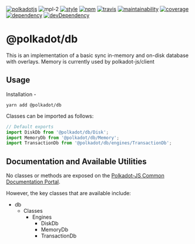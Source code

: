[![polkadotjs](https://img.shields.io/badge/polkadot-js-orange.svg?style=flat-square)](https://polkadot.js.org)
![mpl-2](https://img.shields.io/badge/license-MPL-lightgrey.svg?style=flat-square)
[![style](https://img.shields.io/badge/code%20style-semistandard-lightgrey.svg?style=flat-square)](https://github.com/Flet/semistandard)
[![npm](https://img.shields.io/npm/v/@polkadot/db.svg?style=flat-square)](https://www.npmjs.com/package/@polkadot/db)
[![travis](https://img.shields.io/travis/polkadot-js/common.svg?style=flat-square)](https://travis-ci.org/polkadot-js/common)
[![maintainability](https://img.shields.io/codeclimate/maintainability/polkadot-js/common.svg?style=flat-square)](https://codeclimate.com/github/polkadot-js/common/maintainability)
[![coverage](https://img.shields.io/coveralls/polkadot-js/common.svg?style=flat-square)](https://coveralls.io/github/polkadot-js/common?branch=master)
[![dependency](https://david-dm.org/polkadot-js/common.svg?style=flat-square&path=packages/db)](https://david-dm.org/polkadot-js/common?path=packages/db)
[![devDependency](https://david-dm.org/polkadot-js/common/dev-status.svg?style=flat-square&path=packages/db)](https://david-dm.org/polkadot-js/common?path=packages/db#info=devDependencies)

# @polkadot/db

This is an implementation of a basic sync in-memory and on-disk database with overlays. Memory is currently used by polkadot-js/client

## Usage

Installation -

```
yarn add @polkadot/db
```

Classes can be imported as follows:

```js
// Default exports
import DiskDb from '@polkadot/db/Disk';
import MemoryDb from '@polkadot/db/Memory';
import TransactionDb from '@polkadot/db/engines/TransactionDb';
```

## Documentation and Available Utilities

No classes or methods are exposed on the [Polkadot-JS Common Documentation Portal](https://polkadot.js.org/common/db/).

However, the key classes that are available include:

- db
  - Classes
    - Engines
      - DiskDb
      - MemoryDb
      - TransactionDb
